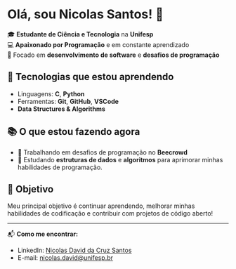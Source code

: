 # Olá, sou Nicolas Santos! 👋

🎓 **Estudante de Ciência e Tecnologia** na **Unifesp**  
💻 **Apaixonado por Programação** e em constante aprendizado  
🚀 Focado em **desenvolvimento de software** e **desafios de programação**

## 🔧 Tecnologias que estou aprendendo
- Linguagens: **C**, **Python**
- Ferramentas: **Git**, **GitHub**, **VSCode**
- **Data Structures & Algorithms**

## 📚 O que estou fazendo agora
- 🚀 Trabalhando em desafios de programação no **Beecrowd**
- 📖 Estudando **estruturas de dados** e **algoritmos** para aprimorar minhas habilidades de programação.
<!--
## 💻 Projetos em destaque
- [**Projeto 1**](link-para-o-projeto): Descrição breve do projeto.
- [**Projeto 2**](link-para-o-projeto): Descrição breve do projeto.
-->

## 🌱 Objetivo
Meu principal objetivo é continuar aprendendo, melhorar minhas habilidades de codificação e contribuir com projetos de código aberto!

---

📬 **Como me encontrar:**
- LinkedIn: [Nicolas David da Cruz Santos]([linkedin.com/in/nicolas-david-da-cruz-santos)
- E-mail: nicolas.david@unifesp.br

